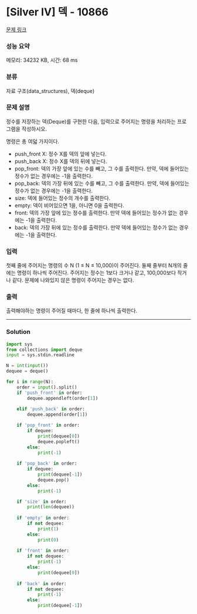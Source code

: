 # [Silver IV] 덱 - 10866 

[문제 링크](https://www.acmicpc.net/problem/10866) 

### 성능 요약

메모리: 34232 KB, 시간: 68 ms

### 분류

자료 구조(data_structures), 덱(deque)

### 문제 설명

<p>정수를 저장하는 덱(Deque)를 구현한 다음, 입력으로 주어지는 명령을 처리하는 프로그램을 작성하시오.</p>

<p>명령은 총 여덟 가지이다.</p>

<ul>
	<li>push_front X: 정수 X를 덱의 앞에 넣는다.</li>
	<li>push_back X: 정수 X를 덱의 뒤에 넣는다.</li>
	<li>pop_front: 덱의 가장 앞에 있는 수를 빼고, 그 수를 출력한다. 만약, 덱에 들어있는 정수가 없는 경우에는 -1을 출력한다.</li>
	<li>pop_back: 덱의 가장 뒤에 있는 수를 빼고, 그 수를 출력한다. 만약, 덱에 들어있는 정수가 없는 경우에는 -1을 출력한다.</li>
	<li>size: 덱에 들어있는 정수의 개수를 출력한다.</li>
	<li>empty: 덱이 비어있으면 1을, 아니면 0을 출력한다.</li>
	<li>front: 덱의 가장 앞에 있는 정수를 출력한다. 만약 덱에 들어있는 정수가 없는 경우에는 -1을 출력한다.</li>
	<li>back: 덱의 가장 뒤에 있는 정수를 출력한다. 만약 덱에 들어있는 정수가 없는 경우에는 -1을 출력한다.</li>
</ul>

### 입력 

 <p>첫째 줄에 주어지는 명령의 수 N (1 ≤ N ≤ 10,000)이 주어진다. 둘째 줄부터 N개의 줄에는 명령이 하나씩 주어진다. 주어지는 정수는 1보다 크거나 같고, 100,000보다 작거나 같다. 문제에 나와있지 않은 명령이 주어지는 경우는 없다.</p>

### 출력 

 <p>출력해야하는 명령이 주어질 때마다, 한 줄에 하나씩 출력한다.</p>

---
### Solution
```python
import sys 
from collections import deque
input = sys.stdin.readline

N = int(input())
dequee = deque()

for i in range(N):
    order = input().split()
    if 'push_front' in order:
        dequee.appendleft(order[1])
    
    elif 'push_back' in order:
        dequee.append(order[1])

    if 'pop_front' in order:
        if dequee:
            print(dequee[0])
            dequee.popleft()
        else:
            print(-1)
    
    if 'pop_back' in order:
        if dequee:
            print(dequee[-1])
            dequee.pop()
        else:
            print(-1)

    if 'size' in order:
        print(len(dequee))
    
    if 'empty' in order:
        if not dequee:
            print(1)
        else:
            print(0)
    
    if 'front' in order:
        if not dequee:
            print(-1)
        else:
            print(dequee[0])
    
    if 'back' in order:
        if not dequee:
            print(-1)
        else:
            print(dequee[-1])
